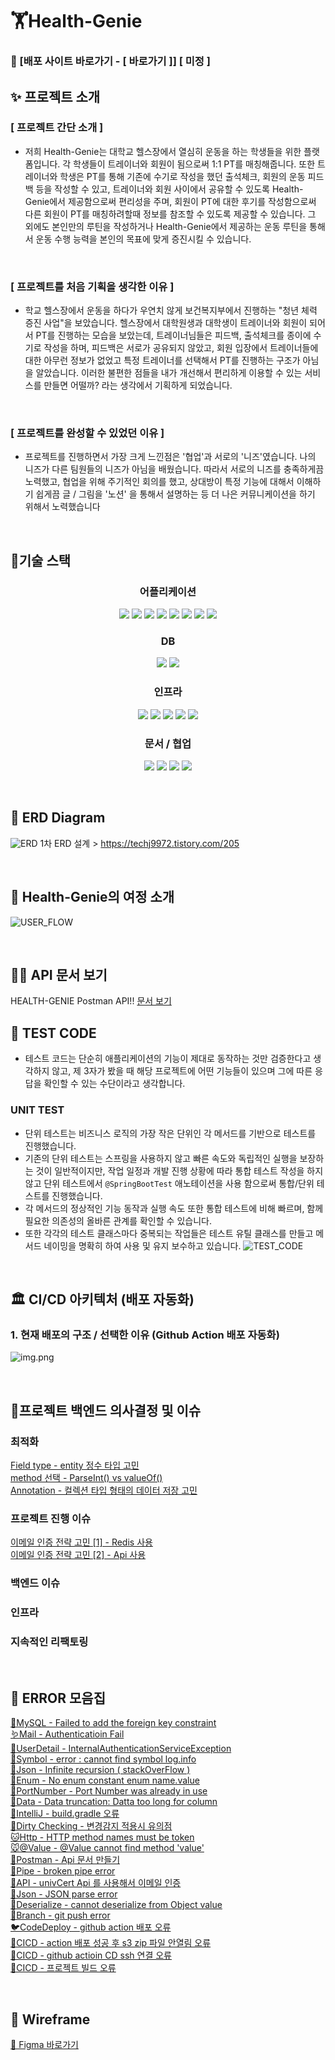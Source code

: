 # 🏋️Health-Genie


### 📢 [배포 사이트 바로가기 - [ 바로가기 ]] [ 미정 ]


## ✨ 프로젝트 소개

### [ 프로젝트 간단 소개 ]

- 저희 Health-Genie는 대학교 헬스장에서 열심히 운동을 하는 학생들을 위한 플랫폼입니다. 각 학생들이 트레이너와 회원이 됨으로써 1:1 PT를 매칭해줍니다. 또한 트레이너와 학생은 PT를 통해 기존에 수기로 작성을 했던 출석체크, 회원의 운동 피드백 등을 작성할 수 있고, 트레이너와 회원 사이에서 공유할 수 있도록 Health-Genie에서 제공함으로써 편리성을 주며, 회원이 PT에 대한 후기를 작성함으로써 다른 회원이 PT를 매칭하려할때 정보를 참조할 수 있도록 제공할 수 있습니다. 그 외에도 본인만의 루틴을 작성하거나 Health-Genie에서 제공하는 운동 루틴을 통해서 운동 수행 능력을 본인의 목표에 맞게 증진시킬 수 있습니다.
  
  <br/>

### [ 프로젝트를 처음 기획을 생각한 이유 ]

- 학교 헬스장에서 운동을 하다가 우연치 않게 보건복지부에서 진행하는 "청년 체력 증진 사업"을 보았습니다. 헬스장에서 대학원생과 대학생이 트레이너와 회원이 되어서 PT를 진행하는 모습을 보았는데, 트레이너님들은 피드백, 출석체크를 종이에 수기로 작성을 하며, 피드백은 서로가 공유되지 않았고, 회원 입장에서 트레이너들에 대한 아무런 정보가 없었고 특정 트레이너를 선택해서 PT를 진행하는 구조가 아님을 알았습니다. 이러한 불편한 점들을 내가 개선해서 편리하게 이용할 수 있는 서비스를 만들면 어떨까? 라는 생각에서 기획하게 되었습니다.

  <br/>

### [ 프로젝트를 완성할 수 있었던 이유 ]

- 프로젝트를 진행하면서 가장 크게 느낀점은 '협업'과 서로의 '니즈'였습니다. 나의 니즈가 다른 팀원들의 니즈가 아님을 배웠습니다. 따라서 서로의 니즈를 충족하게끔 노력했고, 협업을 위해 주기적인 회의를 했고, 상대방이 특정 기능에 대해서 이해하기 쉽게끔 글 / 그림을 '노션' 을 통해서 설명하는 등 더 나은 커뮤니케이션을 하기 위해서 노력했습니다

  <br/>

## 👨‍기술 스택

<h3 align="center">어플리케이션</h3>

<p align="center">

<img src="https://img.shields.io/badge/Java 17-008FC7?style=for-the-badge&logo=Java&logoColor=white"/>
<img src="https://img.shields.io/badge/spring 3-%236DB33F.svg?style=for-the-badge&logo=spring&logoColor=white"/>
<img src="https://img.shields.io/badge/Spring Security-6DB33F?style=for-the-badge&logo=Spring Security&logoColor=white"/>
<img src="https://img.shields.io/badge/Spring Data JPA-6DB33F?style=for-the-badge&logo=JPA&logoColor=white"/>

<img src="https://img.shields.io/badge/-QueryDSL-blue?style=for-the-badge"/>
<img src="https://img.shields.io/badge/Gradle-02303A?style=for-the-badge&logo=Gradle&logoColor=white"/>
<img src="https://img.shields.io/badge/Junit-25A162?style=for-the-badge&logo=Junit5&logoColor=white"/>
<img src="https://img.shields.io/badge/JSON Web Tokens-000000?style=for-the-badge&logo=JSON Web Tokens&logoColor=white"/>

</p>


<h3 align="center">DB</h3>

<p align="center">  
<img src="https://img.shields.io/badge/mysql-%2300f.svg?style=for-the-badge&logo=mysql&logoColor=white"/>
<img src="https://img.shields.io/badge/redis-%23DD0031.svg?style=for-the-badge&logo=redis&logoColor=white"/>

</p>

<h3 align="center">인프라</h3>

<p align="center">   

<img src="https://img.shields.io/badge/docker-%230db7ed.svg?style=for-the-badge&logo=docker&logoColor=white"/>
<img src="https://img.shields.io/badge/Amazon EC2-FF9900?style=for-the-badge&logo=Amazon EC2&logoColor=white"/>
<img src="https://img.shields.io/badge/Amazon RDS-527FFF?style=for-the-badge&logo=Amazon RDS&logoColor=white"/>
<img src="https://img.shields.io/badge/Amazon S3-569A31?style=for-the-badge&logo=Amazon S3&logoColor=white"/>
<img src="https://img.shields.io/badge/GitHub Actions-2088FF?style=for-the-badge&logo=GitHub Actions&logoColor=white"/>

</p>

<h3 align="center">문서 / 협업</h3>

<p align="center">   

<img src="https://img.shields.io/badge/Notion-000000?style=for-the-badge&logo=Notion&logoColor=white"/>
<img src="https://img.shields.io/badge/Git-F05032.svg?style=for-the-badge&logo=Git&logoColor=white"/>
<img src="https://img.shields.io/badge/GitHub-181717.svg?style=for-the-badge&logo=GitHub&logoColor=white"/>
<img src="https://img.shields.io/badge/Postman-FF6C37.svg?style=for-the-badge&logo=Postman&logoColor=white"/>

</p>

<br>



## 🎨 ERD Diagram
![ERD](images/health_genie_erd.png)
1차 ERD 설계 > https://techj9972.tistory.com/205

<br>



## 📕 Health-Genie의 여정 소개
![USER_FLOW](images/health_genie_user_flow.png)

<br>

## 🧑‍💻 API 문서 보기


HEALTH-GENIE Postman API!!    [ 문서 보기 ](https://documenter.getpostman.com/view/14933639/2s9YsNdVs4)


## 🐧 TEST CODE
- 테스트 코드는 단순히 애플리케이션의 기능이 제대로 동작하는 것만 검증한다고 생각하지 않고, 제 3자가 봤을 때 해당 프로젝트에 어떤 기능들이 있으며 그에 따른 응답을 확인할 수 있는 수단이라고 생각합니다.

### UNIT TEST
- 단위 테스트는 비즈니스 로직의 가장 작은 단위인 각 메서드를 기반으로 테스트를 진행했습니다.
- 기존의 단위 테스트는 스프링을 사용하지 않고 빠른 속도와 독립적인 실행을 보장하는 것이 일반적이지만, 작업 일정과 개발 진행 상황에 따라 통합 테스트 작성을 하지 않고 단위 테스트에서 `@SpringBootTest` 애노테이션을 사용 함으로써 통합/단위 테스트를 진행했습니다.
- 각 메서드의 정상적인 기능 동작과 실행 속도 또한 통합 테스트에 비해 빠르며, 함께 필요한 의존성의 올바른 관계를 확인할 수 있습니다.
- 또한 각각의 테스트 클래스마다 중복되는 작업들은 테스트 유틸 클래스를 만들고 메서드 네이밍을 명확히 하여 사용 및 유지 보수하고 있습니다.
![TEST_CODE](images/test_code_ex.png)


<br>

## 🏛️ CI/CD 아키텍처 (배포 자동화)

### 1. 현재 배포의 구조 / 선택한 이유 (Github Action 배포 자동화)
![img.png](images/health_genie_githubaction.png)


<br>

## 🥕프로젝트 백엔드 의사결정 및 이슈

### 최적화
[ Field type - entity 정수 타입 고민 ](https://techj9972.tistory.com/250) <br>
[ method 선택 - ParseInt() vs valueOf() ](https://techj9972.tistory.com/246) <br>
[ Annotation - 컬렉션 타입 형태의 데이터 저장 고민 ](https://techj9972.tistory.com/243) <br>

### 프로젝트 진행 이슈
[ 이메일 인증 전략 고민 [1] - Redis 사용 ](https://techj9972.tistory.com/238) <br>
[ 이메일 인증 전략 고민 [2] - Api 사용 ](https://techj9972.tistory.com/253) <br>

### 백엔드 이슈

### 인프라

### 지속적인 리팩토링


<br>


## 🥲 ERROR 모음집
[ 🐛MySQL - Failed to add the foreign key constraint ](https://techj9972.tistory.com/207) <br>
[ 🪱Mail - Authenticatioin Fail ](https://techj9972.tistory.com/208) <br>
[ 🐝UserDetail - InternalAuthenticationServiceException ](https://techj9972.tistory.com/209) <br> 
[ 🫎Symbol - error : cannot find symbol log.info ](https://techj9972.tistory.com/210) <br>
[ 🦄Json - Infinite recursion ( stackOverFlow ) ](https://techj9972.tistory.com/239) <br> 
[ 🐴Enum - No enum constant enum name.value ](https://techj9972.tistory.com/240) <br>
[ 🦅PortNumber - Port Number was already in use ](https://techj9972.tistory.com/241) <br>
[ 🦆Data - Data truncation: Datta too long for column ](https://techj9972.tistory.com/242) <br>
[ 🪿IntelliJ - build.gradle 오류 ](https://techj9972.tistory.com/244) <br>
[ 🐶Dirty Checking - 변경감지 적용시 유의점 ](https://techj9972.tistory.com/245) <br>
[ 🐱Http - HTTP method names must be token ](https://techj9972.tistory.com/247) <br>
[ 🐭@Value - @Value cannot find method 'value' ](https://techj9972.tistory.com/248) <br>
[ 🐹Postman - Api 문서 만들기 ](https://techj9972.tistory.com/251) <br>
[ 🦊Pipe - broken pipe error ](https://techj9972.tistory.com/252) <br>
[ 🐻API - univCert Api 를 사용해서 이메일 인증 ](https://techj9972.tistory.com/253) <br>
[ 🐼Json - JSON parse error ](https://techj9972.tistory.com/256) <br>
[ 🐔Deserialize - cannot deserialize from Object value ](https://techj9972.tistory.com/258) <br>
[ 🐧Branch - git push error ](https://techj9972.tistory.com/260) <br>
[ 🐦CodeDeploy - github action 배포 오류 ](https://techj9972.tistory.com/261) <br>
[ 🐤CICD - action 배포 성공 후 s3 zip 파일 안열림 오류 ](https://techj9972.tistory.com/262) <br>
[ 🐣CICD - github actioin CD ssh 연결 오류 ](https://techj9972.tistory.com/263) <br>
[ 🐥CICD - 프로젝트 빌드 오류 ](https://techj9972.tistory.com/264) <br>

<br>

## 🥃 Wireframe

[📝 Figma 바로가기 ](https://www.figma.com/file/Vo2fqi0lJnHjly8zuGbVuX/Health-Genie-기획-%2B-디자인?type=design&node-id=103-2&mode=design&t=l59LYYKYOFqaHSQJ-0)

